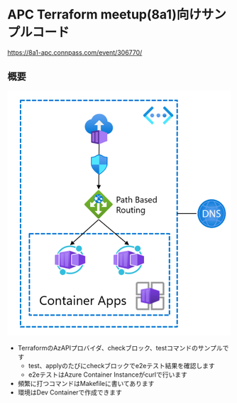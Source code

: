 # APC Terraform meetup(8a1)向けサンプルコード

https://8a1-apc.connpass.com/event/306770/

## 概要

![Overall](diag.png)

- TerraformのAzAPIプロバイダ、checkブロック、testコマンドのサンプルです
  - test、applyのたびにcheckブロックでe2eテスト結果を確認します
  - e2eテストはAzure Container Instanceがcurlで行います
- 頻繁に打つコマンドはMakefileに書いてあります
- 環境はDev Containerで作成できます
